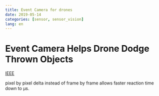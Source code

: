 ```yaml
---
title: Event Camera for drones
date: 2019-05-14
categories: [sensor, sensor_vision]
lang: en
---
```


# Event Camera Helps Drone Dodge Thrown Objects

[IEEE](https://spectrum.ieee.org/automaton/robotics/drones/event-camera-helps-drone-dodge-thrown-objects)

pixel by pixel delta instead of frame by frame allows faster reaction time
down to µs.
